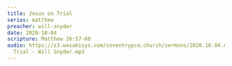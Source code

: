 ```yaml
---
title: Jesus on Trial
series: matthew
preacher: will-snyder
date: 2020-10-04
scripture: Matthew 26:57-68
audio: https://s3.wasabisys.com/coventrypca.church/sermons/2020.10.04.A Jesus on
  Trial - Will Snyder.mp3
---
```

